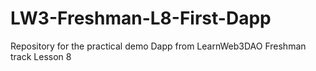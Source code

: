 # LW3-Freshman-L8-First-Dapp
Repository for the practical demo Dapp from LearnWeb3DAO Freshman track Lesson 8
